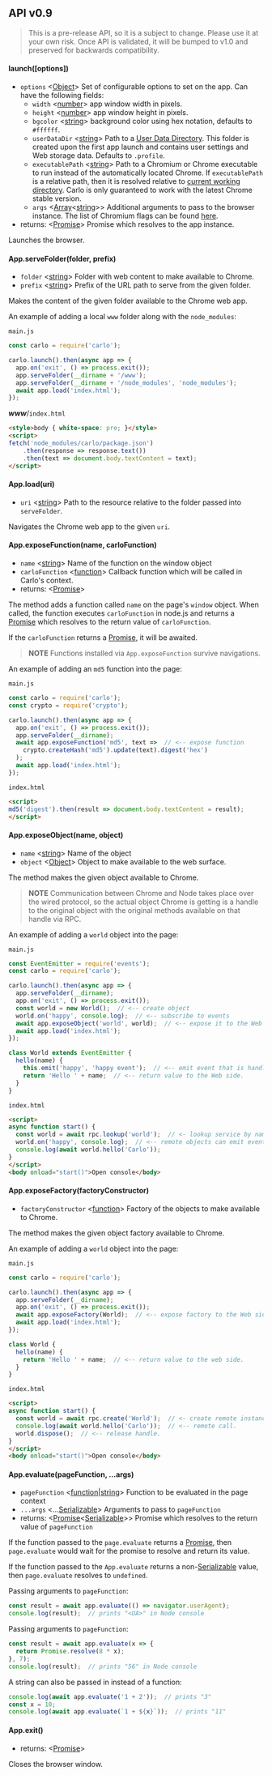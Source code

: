 ## API v0.9

> This is a pre-release API, so it is a subject to change. Please use it at your own risk. Once API is validated, it will be bumped to v1.0 and preserved for backwards compatibility.

#### launch([options])
- `options` <[Object]>  Set of configurable options to set on the app. Can have the following fields:
  - `width` <[number]> app window width in pixels.
  - `height` <[number]> app window height in pixels.
  - `bgcolor` <[string]> background color using hex notation, defaults to `#ffffff`.
  - `userDataDir` <[string]> Path to a [User Data Directory](https://chromium.googlesource.com/chromium/src/+/master/docs/user_data_dir.md). This folder is created upon the first app launch and contains user settings and Web storage data. Defaults to `.profile`.
  - `executablePath` <[string]> Path to a Chromium or Chrome executable to run instead of the automatically located Chrome. If `executablePath` is a relative path, then it is resolved relative to [current working directory](https://nodejs.org/api/process.html#process_process_cwd). Carlo is only guaranteed to work with the latest Chrome stable version.
  - `args` <[Array]<[string]>> Additional arguments to pass to the browser instance. The list of Chromium flags can be found [here](https://peter.sh/experiments/chromium-command-line-switches/).
- returns: <[Promise]<App>> Promise which resolves to the app instance.


Launches the browser.

#### App.serveFolder(folder, prefix)
- `folder` <[string]> Folder with web content to make available to Chrome.
- `prefix` <[string]> Prefix of the URL path to serve from the given folder.

Makes the content of the given folder available to the Chrome web app.

An example of adding a local `www` folder along with the `node_modules`:

`main.js`
```js
const carlo = require('carlo');

carlo.launch().then(async app => {
  app.on('exit', () => process.exit());
  app.serveFolder(__dirname + '/www');
  app.serveFolder(__dirname + '/node_modules', 'node_modules');
  await app.load('index.html');
});
```
***www***/`index.html`
```html
<style>body { white-space: pre; }</style>
<script>
fetch('node_modules/carlo/package.json')
    .then(response => response.text())
    .then(text => document.body.textContent = text);
</script>
```

#### App.load(uri)
- `uri` <[string]> Path to the resource relative to the folder passed into `serveFolder`.

Navigates the Chrome web app to the given `uri`.

#### App.exposeFunction(name, carloFunction)
- `name` <[string]> Name of the function on the window object
- `carloFunction` <[function]> Callback function which will be called in Carlo's context.
- returns: <[Promise]>

The method adds a function called `name` on the page's `window` object.
When called, the function executes `carloFunction` in node.js and returns a [Promise] which resolves to the return value of `carloFunction`.

If the `carloFunction` returns a [Promise], it will be awaited.

> **NOTE** Functions installed via `App.exposeFunction` survive navigations.

An example of adding an `md5` function into the page:

`main.js`
```js
const carlo = require('carlo');
const crypto = require('crypto');

carlo.launch().then(async app => {
  app.on('exit', () => process.exit());
  app.serveFolder(__dirname);
  await app.exposeFunction('md5', text =>  // <-- expose function
    crypto.createHash('md5').update(text).digest('hex')
  );
  await app.load('index.html');
});
```

`index.html`
```html
<script>
md5('digest').then(result => document.body.textContent = result);
</script>
```

#### App.exposeObject(name, object)
- `name` <[string]> Name of the object
- `object` <[Object]> Object to make available to the web surface.

The method makes the given object available to Chrome.

> **NOTE** Communication between Chrome and Node takes place over the wired protocol, so the actual object Chrome is getting is a handle to the original object with the original methods available on that handle via RPC.

An example of adding a `world` object into the page:

`main.js`
```js
const EventEmitter = require('events');
const carlo = require('carlo');

carlo.launch().then(async app => {
  app.serveFolder(__dirname);
  app.on('exit', () => process.exit());
  const world = new World();  // <-- create object
  world.on('happy', console.log);  // <-- subscribe to events
  await app.exposeObject('world', world);  // <-- expose it to the Web side
  await app.load('index.html');
});

class World extends EventEmitter {
  hello(name) {
    this.emit('happy', 'happy event');  // <-- emit event that is handled on the Web side.
    return 'Hello ' + name;  // <-- return value to the Web side.
  }
}
```

`index.html`
```html
<script>
async function start() {
  const world = await rpc.lookup('world');  // <- lookup service by name.
  world.on('happy', console.log);  // <-- remote objects can emit events.
  console.log(await world.hello('Carlo'));
}
</script> 
<body onload="start()">Open console</body>
```

#### App.exposeFactory(factoryConstructor)
- `factoryConstructor` <[function]> Factory of the objects to make available to Chrome.

The method makes the given object factory available to Chrome.

An example of adding a `world` object into the page:

`main.js`
```js
const carlo = require('carlo');

carlo.launch().then(async app => {
  app.serveFolder(__dirname);
  app.on('exit', () => process.exit());
  await app.exposeFactory(World);  // <-- expose factory to the Web side
  await app.load('index.html');
});

class World {
  hello(name) {
    return 'Hello ' + name;  // <-- return value to the web side.
  }
}
```

`index.html`
```html
<script>
async function start() {
  const world = await rpc.create('World');  // <- create remote instance.
  console.log(await world.hello('Carlo'));  // <-- remote call.
  world.dispose();  // <-- release handle.
}
</script>
<body onload="start()">Open console</body>
```


#### App.evaluate(pageFunction, ...args)
- `pageFunction` <[function]|[string]> Function to be evaluated in the page context
- `...args` <...[Serializable]> Arguments to pass to `pageFunction`
- returns: <[Promise]<[Serializable]>> Promise which resolves to the return value of `pageFunction`

If the function passed to the `page.evaluate` returns a [Promise], then `page.evaluate` would wait for the promise to resolve and return its value.

If the function passed to the `App.evaluate` returns a non-[Serializable] value, then `page.evaluate` resolves to `undefined`.

Passing arguments to `pageFunction`:
```js
const result = await app.evaluate(() => navigator.userAgent);
console.log(result);  // prints "<UA>" in Node console
```

Passing arguments to `pageFunction`:
```js
const result = await app.evaluate(x => {
  return Promise.resolve(8 * x);
}, 7);
console.log(result);  // prints "56" in Node console
```

A string can also be passed in instead of a function:
```js
console.log(await app.evaluate('1 + 2'));  // prints "3"
const x = 10;
console.log(await app.evaluate(`1 + ${x}`));  // prints "11"
```

#### App.exit()
- returns: <[Promise]>

Closes the browser window.


[Object]: https://developer.mozilla.org/en-US/docs/Web/JavaScript/Reference/Global_Objects/Object "Object"
[Promise]: https://developer.mozilla.org/en-US/docs/Web/JavaScript/Reference/Global_Objects/Promise "Promise"
[Array]: https://developer.mozilla.org/en-US/docs/Web/JavaScript/Reference/Global_Objects/Array "Array"
[boolean]: https://developer.mozilla.org/en-US/docs/Web/JavaScript/Data_structures#Boolean_type "Boolean"
[Buffer]: https://nodejs.org/api/buffer.html#buffer_class_buffer "Buffer"
[function]: https://developer.mozilla.org/en-US/docs/Web/JavaScript/Reference/Global_Objects/Function "Function"
[number]: https://developer.mozilla.org/en-US/docs/Web/JavaScript/Data_structures#Number_type "Number"
[origin]: https://developer.mozilla.org/en-US/docs/Glossary/Origin "Origin"
[Promise]: https://developer.mozilla.org/en-US/docs/Web/JavaScript/Reference/Global_Objects/Promise "Promise"
[string]: https://developer.mozilla.org/en-US/docs/Web/JavaScript/Data_structures#String_type "String"
[Serializable]: https://developer.mozilla.org/en-US/docs/Web/JavaScript/Reference/Global_Objects/JSON/stringify#Description "Serializable"
